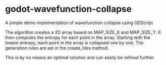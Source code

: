 # godot-wavefunction-collapse
A simple demo implementation of wavefunction collapse using GDScript

The algorithm creates a 2D array based on MAP_SIZE_X and MAP_SIZE_Y.
It then computes the entropy for each point in the array.
Starting with the lowest entropy, each point in the array is collapsed one by one.
The generation rules are set in the create_tiles method.

This is by no means an optimal solution and can easily be refined further.
